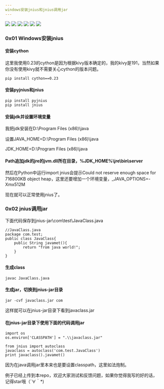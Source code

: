 ```yaml
---
windows安装jnius和jnius调用jar
---
```


![](https://img.shields.io/travis/rust-lang/rust.svg) ![](https://img.shields.io/badge/python-2.7-brightgreen.svg) ![](https://img.shields.io/badge/cython-0.23-brightgreen.svg) ![](https://img.shields.io/badge/pyjnius-%2F%3D%20__%20%3D%2F-orange.svg) ![](https://img.shields.io/badge/jnius-%2F%3D%20__%20%3D%2F-orange.svg) ![](https://img.shields.io/badge/powered%20by-海森堡不确定面包-brightgreen.svg) 

 
### 0x01 Windows安装jnius

#### 安装cython

这里我使用0.23的cython是因为根据kivy版本确定的，我的kivy是191，当然如果你没有使用kivy就不需要关心cython的版本问题。

    pip install cython==0.23
 
#### 安装pyjnius和jnius

    pip install pyjnius
    pip install jnius

#### 安装jdk并设置环境变量

我把jdk安装在D:\Program Files (x86)\java

设置JAVA_HOME=D:\Program Files (x86)\java

JDK_HOME=D:\Program Files (x86)\java

#### Path追加jdk的jre的jvm.dll所在目录，%JDK_HOME%\jre\bin\server

然后在Python中运行import jnius会提示Could not reserve enough space for 716800KB object heap，这里还要增加一个环境变量，_JAVA_OPTIONS=-Xmx512M

现在就可以正常使用jnius了。


### 0x02 jnius调用jar

下面代码保存到jnius-jar\com\test\JavaClass.java

    //JavaClass.java
    package com.test;
    public class JavaClass{
        public String javamet(){
            return "from java world!";
        }
    }

#### 生成class

    javac JavaClass.java

#### 生成jar，切换到jnius-jar目录

    jar -cvf javaclass.jar com

这样就可以在jnius-jar目录下看到javaclass.jar

#### 在jnius-jar目录下使用下面的代码调用jar

    import os
    os.environ['CLASSPATH'] = ".\\javaclass.jar"
    
    from jnius import autoclass
    javaclass = autoclass('com.test.JavaClass')
    print javaclass().javamet()

因为在java调用jar里本来也是要设置classpath，这里如法炮制。

例子已经上传到本repo，欢迎大家测试和反馈问题，如果你觉得我写的好的话，记得star哦（´∀｀*)  

